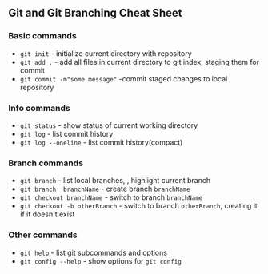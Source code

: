 ##  Git and Git Branching Cheat Sheet


### Basic commands
* `git init` - initialize current directory with repository
* `git add .` - add all files in current directory to git index, staging them for  commit
* `git commit -m"some message"` -commit  staged  changes to local repository

### Info commands
* `git status` - show status of current working directory
* `git log` - list commit history
* `git log --oneline` - list commit history(compact)

### Branch commands
* `git branch` - list local branches, , highlight current branch
* `git branch  branchName` - create  branch `branchName`
* `git checkout branchName` - switch to branch `branchName`
* `git checkout -b otherBranch`  - switch to branch `otherBranch`, creating it if it doesn't exist

### Other commands
* `git help` - list git subcommands and options
* `git config --help` - show options for  `git config`
